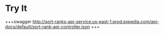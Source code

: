 # Try It
+++swagger
http://sort-ranks-api-service.us-east-1.prod.expedia.com/api-docs/default/sort-rank-api-controller.json
+++
